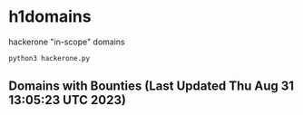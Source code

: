 # h1domains
hackerone "in-scope" domains

`python3 hackerone.py`
## Domains with Bounties (Last Updated Thu Aug 31 13:05:23 UTC 2023)
```

```
